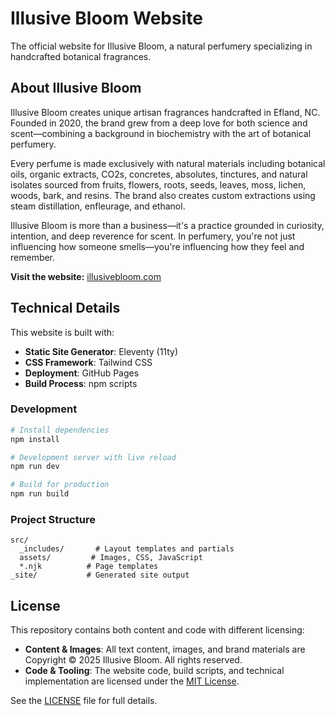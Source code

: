# Illusive Bloom Website

The official website for Illusive Bloom, a natural perfumery specializing in handcrafted botanical fragrances.

## About Illusive Bloom

Illusive Bloom creates unique artisan fragrances handcrafted in Efland, NC. Founded in 2020, the brand grew from a deep love for both science and scent—combining a background in biochemistry with the art of botanical perfumery.

Every perfume is made exclusively with natural materials including botanical oils, organic extracts, CO2s, concretes, absolutes, tinctures, and natural isolates sourced from fruits, flowers, roots, seeds, leaves, moss, lichen, woods, bark, and resins. The brand also creates custom extractions using steam distillation, enfleurage, and ethanol.

Illusive Bloom is more than a business—it's a practice grounded in curiosity, intention, and deep reverence for scent. In perfumery, you're not just influencing how someone smells—you're influencing how they feel and remember.

**Visit the website:** [illusivebloom.com](https://illusivebloom.com)

## Technical Details

This website is built with:

- **Static Site Generator**: Eleventy (11ty)
- **CSS Framework**: Tailwind CSS
- **Deployment**: GitHub Pages
- **Build Process**: npm scripts

### Development

```bash
# Install dependencies
npm install

# Development server with live reload
npm run dev

# Build for production
npm run build
```

### Project Structure

```
src/
  _includes/       # Layout templates and partials
  assets/         # Images, CSS, JavaScript
  *.njk          # Page templates
_site/           # Generated site output
```

## License

This repository contains both content and code with different licensing:

- **Content & Images**: All text content, images, and brand materials are Copyright © 2025 Illusive Bloom. All rights reserved.
- **Code & Tooling**: The website code, build scripts, and technical implementation are licensed under the [MIT License](LICENSE).

See the [LICENSE](LICENSE) file for full details.